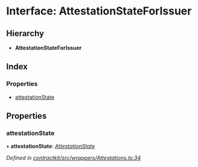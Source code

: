 # Interface: AttestationStateForIssuer

## Hierarchy

* **AttestationStateForIssuer**

## Index

### Properties

* [attestationState](_wrappers_attestations_.attestationstateforissuer.md#attestationstate)

## Properties

###  attestationState

• **attestationState**: *[AttestationState](../enums/_wrappers_attestations_.attestationstate.md)*

*Defined in [contractkit/src/wrappers/Attestations.ts:34](https://github.com/celo-org/celo-monorepo/blob/master/packages/contractkit/src/wrappers/Attestations.ts#L34)*
